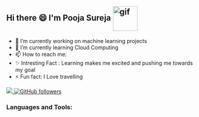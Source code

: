 <p align="center", width="65", height="16";><H2> Hi there 😄 I'm Pooja Sureja
<img align="center" src="https://camo.githubusercontent.com/df4fb9a38043d36f53a99506dc11314da83a1053019f90366c4f13f331d5d824/68747470733a2f2f692e70696e696d672e636f6d2f6f726967696e616c732f62392f33372f31322f62393337313237336165393461393436653932303734643162393639363638302e676966" width="65" height="65" alt="gif" data-canonical-src="https://i.pinimg.com/originals/b9/37/12/b9371273ae94a946e92074d1b9696680.gif" style="max-width: 100%;">
</h2></p>

- 🔭 I’m currently working on machine learning projects
- 🌱 I’m currently learning Cloud Computing
- 📫 How to reach me:
- ✨ Intresting Fact : Learning makes me excited and pushing me towards my goal
- ⚡ Fun fact: I Love travelling

<p dir="auto">
<a href="https://www.linkedin.com/in/poojasureja11/" rel="nofollow"><img src="https://img.shields.io/badge/PoojaS-%20-blue?style=flat-square&logo=linkedin&label=PoojaS&labelColor=blue">
</a> 
<a href="https://github.com/iampawan"><img alt="GitHub followers" src="https://img.shields.io/github/followers/PoojaS?label=PoojaS&style=social">
</a>
</p>

<h3>Languages and Tools:</h3>
